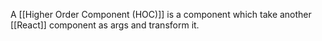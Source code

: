 
A [[Higher Order Component (HOC)]] is a component which take another [[React]] component as args and transform it.